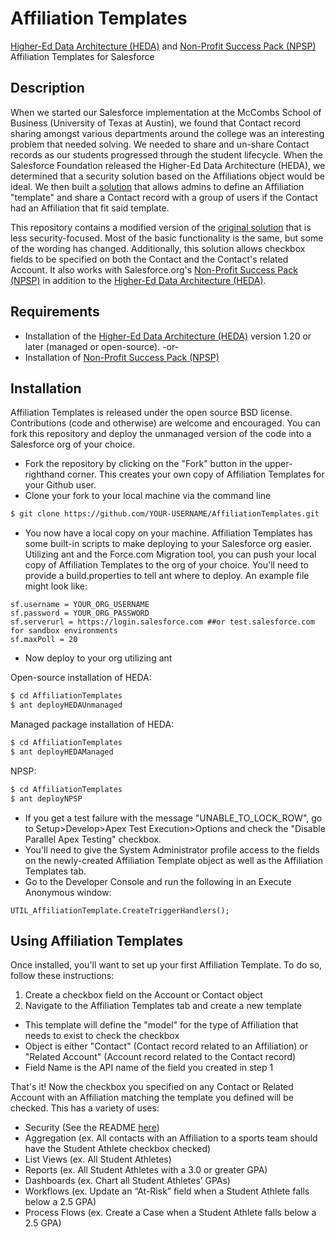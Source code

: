 # Affiliation Templates

<a href="https://github.com/SalesforceFoundation/HEDAP" >Higher-Ed Data Architecture (HEDA)</a> and <a href="https://github.com/SalesforceFoundation/Cumulus" >Non-Profit Success Pack (NPSP)</a> Affiliation Templates for Salesforce

## Description

When we started our Salesforce implementation at the McCombs School of Business (University of Texas at Austin), we found that Contact record sharing amongst various departments around the college was an interesting problem that needed solving. We needed to share and un-share Contact records as our students progressed through the student lifecycle. When the Salesforce Foundation released the Higher-Ed Data Architecture (HEDA), we determined that a security solution based on the Affiliations object would be ideal. We then built a <a href="https://github.com/utmccombs/AffiliationSecurity" >solution</a> that allows admins to define an Affiliation "template" and share a Contact record with a group of users if the Contact had an Affiliation that fit said template.

This repository contains a modified version of the <a href="https://github.com/utmccombs/AffiliationSecurity" >original solution</a> that is less security-focused. Most of the basic functionality is the same, but some of the wording has changed. Additionally, this solution allows checkbox fields to be specified on both the Contact and the Contact's related Account. It also works with Salesforce.org's <a href="https://github.com/SalesforceFoundation/Cumulus" >Non-Profit Success Pack (NPSP)</a> in addition to the <a href="https://github.com/SalesforceFoundation/HEDAP" >Higher-Ed Data Architecture (HEDA)</a>.

## Requirements

* Installation of the <a href="https://github.com/SalesforceFoundation/HEDAP" >Higher-Ed Data Architecture (HEDA)</a> version 1.20 or later (managed or open-source).
-or-
* Installation of <a href="https://github.com/SalesforceFoundation/Cumulus" >Non-Profit Success Pack (NPSP)</a>

## Installation

Affiliation Templates is released under the open source BSD license. Contributions (code and otherwise) are welcome and encouraged. You can fork this repository and deploy the unmanaged version of the code into a Salesforce org of your choice.

* Fork the repository by clicking on the "Fork" button in the upper-righthand corner. This creates your own copy of Affiliation Templates for your Github user.
* Clone your fork to your local machine via the command line
```sh
$ git clone https://github.com/YOUR-USERNAME/AffiliationTemplates.git
```
* You now have a local copy on your machine. Affiliation Templates has some built-in scripts to make deploying to your Salesforce org easier. Utilizing ant and the Force.com Migration tool, you can push your local copy of Affiliation Templates to the org of your choice. You'll need to provide a build.properties to tell ant where to deploy. An example file might look like:

```
sf.username = YOUR_ORG_USERNAME
sf.password = YOUR_ORG_PASSWORD
sf.serverurl = https://login.salesforce.com ##or test.salesforce.com for sandbox environments
sf.maxPoll = 20
```

* Now deploy to your org utilizing ant

Open-source installation of HEDA:
```sh
$ cd AffiliationTemplates
$ ant deployHEDAUnmanaged
```

Managed package installation of HEDA:
```sh
$ cd AffiliationTemplates
$ ant deployHEDAManaged
```

NPSP:
```sh
$ cd AffiliationTemplates
$ ant deployNPSP
```

* If you get a test failure with the message "UNABLE_TO_LOCK_ROW", go to Setup>Develop>Apex Test Execution>Options and check the "Disable Parallel Apex Testing" checkbox.
* You'll need to give the System Administrator profile access to the fields on the newly-created Affiliation Template object as well as the Affiliation Templates tab.
* Go to the Developer Console and run the following in an Execute Anonymous window:

```
UTIL_AffiliationTemplate.CreateTriggerHandlers();
```

## Using Affiliation Templates

Once installed, you'll want to set up your first Affiliation Template. To do so, follow these instructions:

1. Create a checkbox field on the Account or Contact object
2. Navigate to the Affiliation Templates tab and create a new template
  * This template will define the "model" for the type of Affiliation that needs to exist to check the checkbox
  * Object is either "Contact" (Contact record related to an Affiliation) or "Related Account" (Account record related to the Contact record)
  * Field Name is the API name of the field you created in step 1

That's it! Now the checkbox you specified on any Contact or Related Account with an Affiliation matching the template you defined will be checked. This has a variety of uses:

* Security (See the README <a href="https://github.com/utmccombs/AffiliationSecurity" >here</a>)
* Aggregation (ex. All contacts with an Affiliation to a sports team should have the Student Athlete checkbox checked)
* List Views (ex. All Student Athletes)
* Reports (ex. All Student Athletes with a 3.0 or greater GPA)
* Dashboards (ex. Chart all Student Athletes’ GPAs)
* Workflows (ex. Update an “At-Risk” field when a Student Athlete falls below a 2.5 GPA)
* Process Flows (ex. Create a Case when a Student Athlete falls below a 2.5 GPA)
